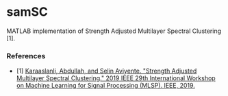 # samSC
MATLAB implementation of Strength Adjusted Multilayer Spectral Clustering [1]. 

### References
  - [1] [Karaaslanli, Abdullah, and Selin Aviyente. "Strength Adjusted Multilayer Spectral Clustering." 2019 IEEE 29th International Workshop on Machine Learning for Signal Processing (MLSP). IEEE, 2019.](https://ieeexplore.ieee.org/document/8918845)
